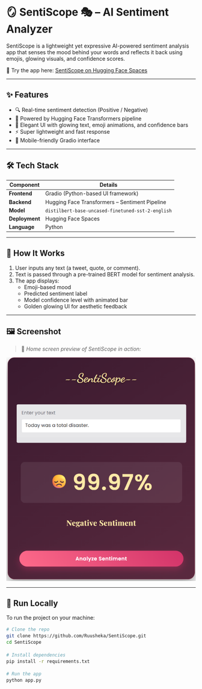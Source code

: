# 🪞 SentiScope 🎭 – AI Sentiment Analyzer

SentiScope is a lightweight yet expressive AI-powered sentiment analysis app that senses the mood behind your words and reflects it back using emojis, glowing visuals, and confidence scores.

🚀 Try the app here: [SentiScope on Hugging Face Spaces](https://huggingface.co/spaces/Ruusheka/SentiScope)

---

## ✨ Features

- 🔍 Real-time sentiment detection (Positive / Negative)
- 🧠 Powered by Hugging Face Transformers pipeline
- 💫 Elegant UI with glowing text, emoji animations, and confidence bars
- ⚡ Super lightweight and fast response
- 📱 Mobile-friendly Gradio interface

---

## 🛠️ Tech Stack

| Component       | Details                                    |
|----------------|---------------------------------------------|
| **Frontend**    | Gradio (Python-based UI framework)         |
| **Backend**     | Hugging Face Transformers – Sentiment Pipeline |
| **Model**       | `distilbert-base-uncased-finetuned-sst-2-english` |
| **Deployment**  | Hugging Face Spaces                        |
| **Language**    | Python                                     |

---

## 🧠 How It Works

1. User inputs any text (a tweet, quote, or comment).
2. Text is passed through a pre-trained BERT model for sentiment analysis.
3. The app displays:
   - Emoji-based mood
   - Predicted sentiment label
   - Model confidence level with animated bar
   - Golden glowing UI for aesthetic feedback

---

## 🖼️ Screenshot

> 📸 _Home screen preview of SentiScope in action:_

![SentiScope Screenshot](assets/pic1.png)

---

## 🧪 Run Locally

To run the project on your machine:

```bash
# Clone the repo
git clone https://github.com/Ruusheka/SentiScope.git
cd SentiScope

# Install dependencies
pip install -r requirements.txt

# Run the app
python app.py
